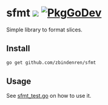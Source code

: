 # sfmt [![](https://github.com/zbindenren/sfmt/workflows/build/badge.svg)](https://github.com/zbindenren/sfmt/actions) [![PkgGoDev](https://pkg.go.dev/badge/github.com/zbindenren/sfmt)](https://pkg.go.dev/github.com/zbindenren/sfmt)

Simple library to format slices.

## Install

```bash
go get github.com/zbindenren/sfmt
```

## Usage

See [sfmt_test.go](../master/sfmt_test.go) on how to use it.

